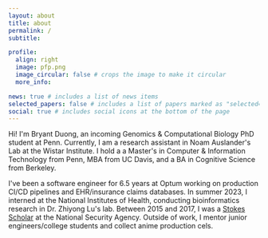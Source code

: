 ```yaml
---
layout: about
title: about
permalink: /
subtitle:

profile:
  align: right
  image: pfp.png
  image_circular: false # crops the image to make it circular
  more_info:

news: true # includes a list of news items
selected_papers: false # includes a list of papers marked as "selected={true}"
social: true # includes social icons at the bottom of the page
---
```


Hi! I'm Bryant Duong, an incoming Genomics & Computational Biology PhD student at Penn. Currently, I am a research assistant in Noam Auslander's Lab at the Wistar Institute. I hold a a Master's in Computer & Information Technology from Penn, MBA from UC Davis, and a BA in Cognitive Science from Berkeley. 

I've been a software engineer for 6.5 years at Optum working on production CI/CD pipelines and EHR/insurance claims databases. In summer 2023, I interned at the National Institutes of Health, conducting bioinformatics research in Dr. Zhiyong Lu's lab. Between 2015 and 2017, I was a [Stokes Scholar](https://federaljobs.net/blog/the-stokes-educational-scholarship-program-nsa/) at the National Security Agency. Outside of work, I mentor junior engineers/college students and collect anime production cels.
